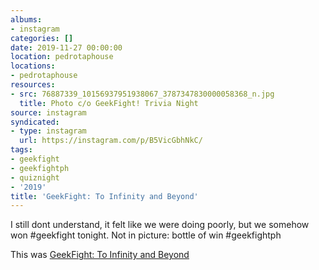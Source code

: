 ```yaml
---
albums:
- instagram
categories: []
date: 2019-11-27 00:00:00
location: pedrotaphouse
locations:
- pedrotaphouse
resources:
- src: 76887339_10156937951938067_3787347830000058368_n.jpg
  title: Photo c/o GeekFight! Trivia Night
source: instagram
syndicated:
- type: instagram
  url: https://instagram.com/p/B5VicGbhNkC/
tags:
- geekfight
- geekfightph
- quiznight
- '2019'
title: 'GeekFight: To Infinity and Beyond'
---
```


I still dont understand, it felt like we were doing poorly, but we somehow won #geekfight tonight. Not in picture: bottle of win #geekfightph

This was [GeekFight: To Infinity and Beyond](https://www.facebook.com/events/548129085748939/)